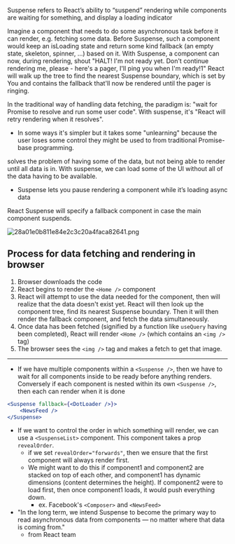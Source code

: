 
Suspense refers to React’s ability to “suspend” rendering while components are waiting for something, and display a loading indicator

Imagine a component that needs to do some asynchronous task before it can render, e.g. fetching some data.
Before Suspense, such a component would keep an isLoading state and return some kind fallback (an empty state, skeleton, spinner, ...) based on it.
With Suspense, a component can now, during rendering, shout "HALT! I'm not ready yet. Don't continue rendering me, please - here's a pager, I'll ping you when I'm ready!1"
React will walk up the tree to find the nearest Suspense boundary, which is set by You and contains the fallback that'll now be rendered until the pager is ringing.

In the traditional way of handling data fetching, the paradigm is: "wait for Promise to resolve and run some user code". With suspense, it's "React will retry rendering when it resolves". 
- In some ways it's simpler but it takes some "unlearning" because the user loses some control they might be used to from traditional Promise-base programming.

solves the problem of having some of the data, but not being able to render until all data is in. With suspense, we can load some of the UI without all of the data having to be available.
- Suspense lets you pause rendering a component while it’s loading async data

React Suspense will specify a fallback component in case the main component suspends. 

![28a01e0b811e84e2c3c20a4faca82641.png](:/3b101f50bf264119a5a3d57e387812f4)

## Process for data fetching and rendering in browser
1. Browser downloads the code
2. React begins to render the `<Home />` component
3. React will attempt to use the data needed for the component, then will realize that the data doesn't exist yet. React will then look up the component tree, find its nearest Suspense boundary. Then it will then render the fallback component, and fetch the data simultaneously.
4. Once data has been fetched (signified by a function like `useQuery` having been completed), React will render `<Home />` (which contains an `<img />` tag)
5. The browser sees the `<img />` tag and makes a fetch to get that image.
* * *
- If we have multiple components within a `<Suspense />`, then we have to wait
    for all components inside to be ready before anything renders. Conversely if
    each component is nested within its own `<Suspense />`, then each can render
    when it is done
```jsx
<Suspense fallback={<DotLoader />}>
    <NewsFeed />
</Suspense>
```

- If we want to control the order in which something will render, we can use a
    `<SuspenseList>` component. This component takes a prop `revealOrder`.
    - if we set `revealOrder="forwards"`, then we ensure that the first
        component will always render first. 
    - We might want to do this if component1 and component2 are stacked on top
        of each other, and component1 has dynamic dimensions (content determines
        the height). If component2 were to load first, then once component1
        loads, it would push everything down.
        - ex. Facebook's `<Composer>` and `<NewsFeed>`
- "In the long term, we intend Suspense to become the primary way to read asynchronous data from components — no matter where that data is coming from."
    - from React team
  